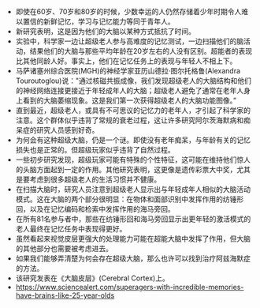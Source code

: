 - 即使在60岁、70岁和80岁的时候，少数幸运的人仍然存储着少年时期令人难以置信的新鲜记忆，学习与记忆能力等同于青年人。
- 新研究表明，这是因为他们的大脑以某种方式抵抗了时间。
- 实验中，科学家一边让超级老人参与高难度的记忆测试，一边扫描他们的脑活动，结果他们的大脑与那些平均年龄在20岁左右的人没有区别。超能者的表现比其他同龄人好。事实上，他们在记忆任务上的表现与年轻人不相上下。
- 马萨诸塞州综合医院(MGH)的神经学家亚历山德拉·图尔托格鲁(Alexandra Touroutoglou)说："通过核磁共振成像，我们发现超级老人的大脑结构和他们的神经网络连接更接近于年轻成年人的大脑；超级老人避免了通常在老年人身上看到的大脑萎缩现象。这是我们第一次获得超级老人的大脑功能图像。”
- 直到最近，超级老人，或具有不可思议的记忆力的老年人，才引起了科学家的注意。这个群体似乎违背了常规的衰老过程，这让许多研究阿尔茨海默病和痴呆症的研究人员感到好奇。
- 为何会有这种超级大脑，仍是一个谜。即使没有老年痴呆，与年龄有关的记忆损失也是正常的。但超级玩家似乎违背了自然过程。
- 一些初步研究发现，超级玩家可能有特殊的个性特征，这可能在维持他们惊人的头脑方面起到一定的作用。其他研究表明，这更像是遗传彩票大中奖，尤其是要考虑到很多超级老人的生活习惯并不健康。
- 在扫描大脑时，研究人员注意到超级老人显示出与年轻成年人相似的大脑活动模式。这在大脑的两个部分很明显：在物体和面部识别中发挥作用的纺锤形回，以及在记忆编码和检索中发挥作用的海马旁回。
- 在所有81名参与者中，那些在纺锤形回和海马旁回显示出更年轻的激活模式的老人最终在记忆任务中表现得更好。
- 虽然看起来视觉皮层更强大的处理能力可能在超能大脑中发挥了作用，但大脑的其他部分也需要被考虑进去。
- 如果我们能够弄清楚为何会存在超级大脑，那么也许可以找到治疗阿兹海默症的方法。
- 该研究发表在《大脑皮层》(Cerebral Cortex)上。
- https://www.sciencealert.com/superagers-with-incredible-memories-have-brains-like-25-year-olds